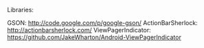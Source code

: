 Libraries:

GSON: http://code.google.com/p/google-gson/
ActionBarSherlock: http://actionbarsherlock.com/
ViewPagerIndicator: https://github.com/JakeWharton/Android-ViewPagerIndicator